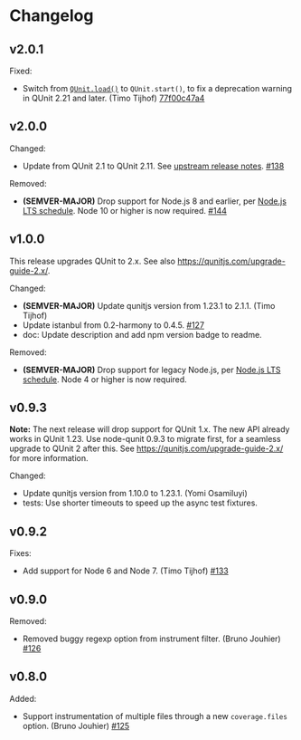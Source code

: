 # Changelog

## v2.0.1

Fixed:

* Switch from [`QUnit.load()`](https://qunitjs.com/api/QUnit/load/) to `QUnit.start()`, to fix a deprecation
  warning in QUnit 2.21 and later. (Timo Tijhof) [77f00c47a4](https://github.com/qunitjs/node-qunit/commit/77f00c47a4c40677de2f6ef3d6d2e6edf47cf118)

## v2.0.0

Changed:

* Update from QUnit 2.1 to QUnit 2.11. See [upstream release notes](https://github.com/qunitjs/qunit/blob/2.11.2/History.md). [#138](https://github.com/qunitjs/node-qunit/issues/138)

Removed:

* **(SEMVER-MAJOR)** Drop support for Node.js 8 and earlier, per [Node.js LTS schedule](https://github.com/nodejs/Release). Node 10 or higher is now required. [#144](https://github.com/qunitjs/node-qunit/pull/144)

## v1.0.0

This release upgrades QUnit to 2.x. See also <https://qunitjs.com/upgrade-guide-2.x/>.

Changed:

* **(SEMVER-MAJOR)** Update qunitjs version from 1.23.1 to 2.1.1. (Timo Tijhof)
* Update istanbul from 0.2-harmony to 0.4.5. [#127](https://github.com/qunitjs/node-qunit/issues/127)
* doc: Update description and add npm version badge to readme.

Removed:

* **(SEMVER-MAJOR)** Drop support for legacy Node.js, per [Node.js LTS schedule](https://github.com/nodejs/LTS/tree/a5b8bc19b5#readme). Node 4 or higher is now required.

## v0.9.3

**Note:** The next release will drop support for QUnit 1.x. The new API already works in QUnit 1.23. Use node-qunit 0.9.3 to migrate first, for a seamless upgrade to QUnit 2 after this. See <https://qunitjs.com/upgrade-guide-2.x/> for more information.

Changed:

* Update qunitjs version from 1.10.0 to 1.23.1. (Yomi Osamiluyi)
* tests: Use shorter timeouts to speed up the async test fixtures.

## v0.9.2

Fixes:

* Add support for Node 6 and Node 7. (Timo Tijhof) [#133](https://github.com/qunitjs/node-qunit/issues/133)

## v0.9.0

Removed:

* Removed buggy regexp option from instrument filter. (Bruno Jouhier) [#126](https://github.com/qunitjs/node-qunit/pull/126)

## v0.8.0

Added:
* Support instrumentation of multiple files through a new `coverage.files` option. (Bruno Jouhier) [#125](https://github.com/qunitjs/node-qunit/pull/125)